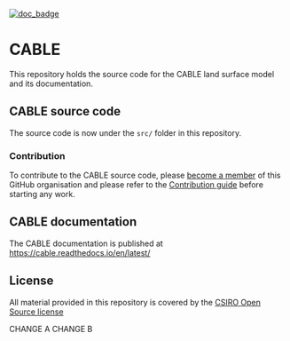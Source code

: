 [![doc_badge](documentation/docs/assets/doc_badge.svg)](https://cable.readthedocs.io/en/latest/)

# CABLE
This repository holds the source code for the CABLE land surface model and its documentation.

## CABLE source code
The source code is now under the `src/` folder in this repository.

### Contribution
To contribute to the CABLE source code, please [become a member][member-issue] of this GitHub organisation and please refer to the [Contribution guide][contribution] before starting any work.

## CABLE documentation
The CABLE documentation is published at https://cable.readthedocs.io/en/latest/

## License
All material provided in this repository is covered by the [CSIRO Open Source license][license]

[member-issue]: https://github.com/CABLE-LSM/CABLE/issues/110
[contribution]: https://cable.readthedocs.io/en/latest/developer_guide/contribution/
[license]: License.md

CHANGE A
CHANGE B
